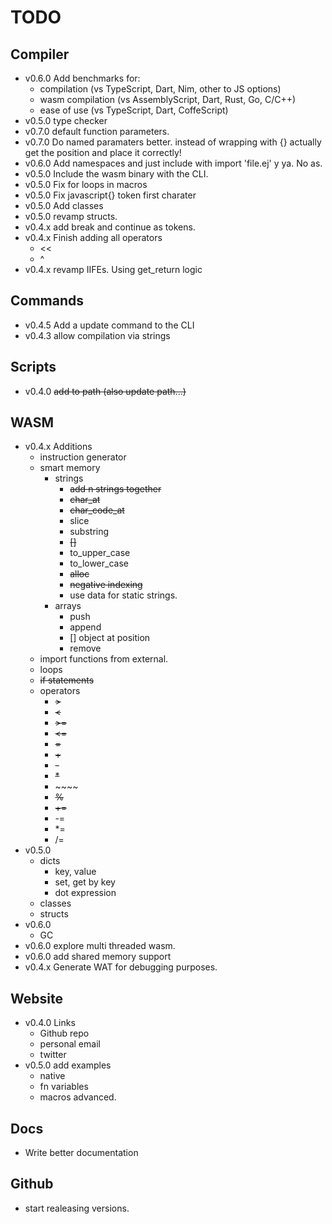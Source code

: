 # TODO

## Compiler
- v0.6.0 Add benchmarks for:
  - compilation (vs TypeScript, Dart, Nim, other to JS options)
  - wasm compilation (vs AssemblyScript, Dart, Rust, Go, C/C++)
  - ease of use (vs TypeScript, Dart, CoffeScript)
- v0.5.0 type checker
- v0.7.0 default function parameters.
- v0.7.0 Do named paramaters better. instead of wrapping with {} actually get the position and place it correctly! 
- v0.6.0 Add namespaces and just include with import 'file.ej' y ya. No as.
- v0.5.0 Include the wasm binary with the CLI.
- v0.5.0 Fix for loops in macros
- v0.5.0 Fix javascript{} token first charater
- v0.5.0 Add classes
- v0.5.0 revamp structs.
- v0.4.x add break and continue as tokens.
- v0.4.x Finish adding all operators
  - <<
  - ^ 
- v0.4.x revamp IIFEs. Using get_return logic

## Commands
- v0.4.5 Add a update command to the CLI
- v0.4.3 allow compilation via strings

## Scripts
- v0.4.0 ~~add to path (also update path...)~~

## WASM
- v0.4.x Additions
  - instruction generator
  - smart memory
    - strings
      - ~~add n strings together~~
      - ~~char_at~~
      - ~~char_code_at~~
      - slice
      - substring
      - ~~[]~~
      - to_upper_case
      - to_lower_case
      - ~~alloc~~
      - ~~negative indexing~~
      - use data for static strings.
    - arrays
      - push
      - append
      - [] object at position
      - remove
  - import functions from external.
  - loops
  - ~~if statements~~
  - operators
    - ~~>~~
    - ~~<~~
    - ~~>=~~
    - ~~<=~~
    - ~~=~~
    - ~~+~~
    - ~~-~~
    - ~~*~~
    - ~~\~~
    - ~~%~~
    - ~~+=~~
    - -=
    - *=
    - /=
- v0.5.0
  - dicts
    - key, value
    - set, get by key
    - dot expression
  - classes
  - structs
- v0.6.0 
  - GC
- v0.6.0 explore multi threaded wasm.
- v0.6.0 add shared memory support
- v0.4.x Generate WAT for debugging purposes.

## Website
- v0.4.0 Links
  - Github repo
  - personal email
  - twitter
- v0.5.0 add examples 
  - native
  - fn variables
  - macros advanced.

## Docs
- Write better documentation

## Github
- start realeasing versions.